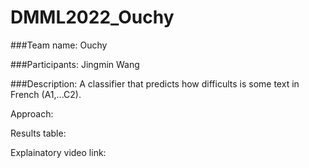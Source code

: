 # DMML2022_Ouchy

###Team name: 
Ouchy

###Participants: 
Jingmin Wang

###Description:
A classifier that predicts how difficults is some text in French (A1,...C2).

Approach:

Results table:

Explainatory video link:
